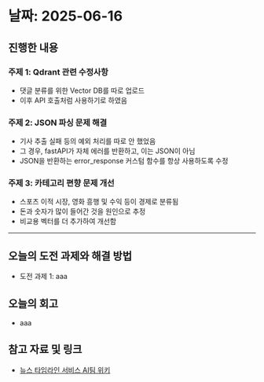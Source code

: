 # 날짜: 2025-06-16

## 진행한 내용
### 주제 1: Qdrant 관련 수정사항
- 댓글 분류를 위한 Vector DB를 따로 업로드
- 이후 API 호출처럼 사용하기로 하였음

### 주제 2: JSON 파싱 문제 해결
- 기사 추출 실패 등의 예외 처리를 따로 안 했었음
- 그 경우, fastAPI가 자체 에러를 반환하고, 이는 JSON이 아님
- JSON을 반환하는 error_response 커스텀 함수를 항상 사용하도록 수정

### 주제 3: 카테고리 편향 문제 개선
- 스포츠 이적 시장, 영화 흥행 및 수익 등이 경제로 분류됨
- 돈과 숫자가 많이 들어간 것을 원인으로 추정
- 비교용 벡터를 더 추가하여 개선함

---

## 오늘의 도전 과제와 해결 방법
- 도전 과제 1: aaa

## 오늘의 회고
- aaa
  
## 참고 자료 및 링크
- [뉴스 타임라인 서비스 AI팀 위키](https://github.com/100-hours-a-week/18-team-timeline-wiki/wiki/AI-Wiki)
